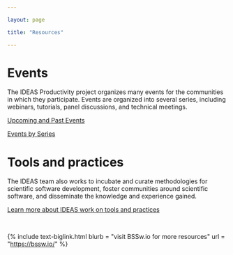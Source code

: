 ```yaml
---

layout: page

title: "Resources"

---
```


# Events

The IDEAS Productivity project organizes many events for the communities in which they participate.  Events are organized into several series, including webinars, tutorials, panel discussions, and technical meetings.

[Upcoming and Past Events](/resources/events)

[Events by Series](/resources/series)

# Tools and practices

The IDEAS team also works to incubate and curate methodologies for scientific software development, foster communities around scientific software, and disseminate the knowledge and experience gained.

[Learn more about IDEAS work on tools and practices](/resources/tools-and-practices)

<br>

<!-- Link to BSSw -->
<!-- ---------------------------------------------------------------------- -->

{% 	include text-biglink.html 
		blurb = "visit BSSw.io for more resources"
		url = "https://bssw.io/"
%}
